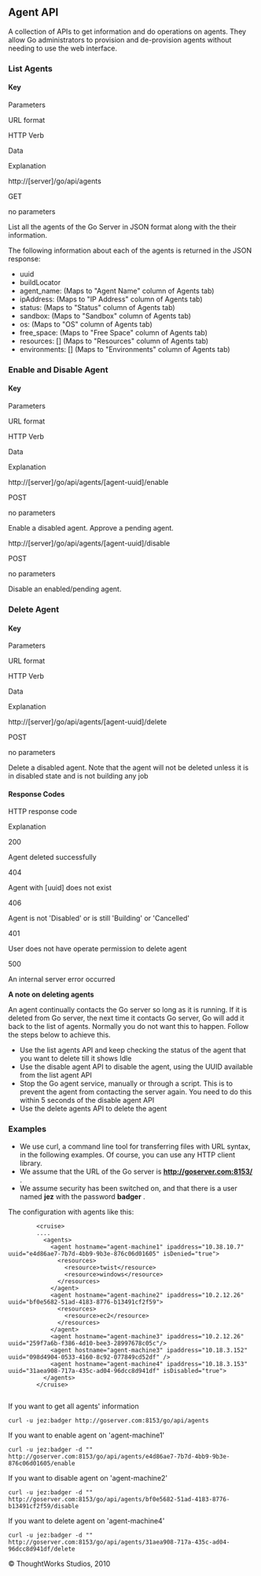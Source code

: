 
 

Agent API
---------

A collection of APIs to get information and do operations on agents.
They allow Go administrators to provision and de-provision agents
without needing to use the web interface.

### List Agents

#### Key

Parameters

URL format

HTTP Verb

Data

Explanation

http://[server]/go/api/agents

GET

no parameters

List all the agents of the Go Server in JSON format along with the their
information.

The following information about each of the agents is returned in the
JSON response:

-   uuid
-   buildLocator
-   agent\_name: (Maps to "Agent Name" column of Agents tab)
-   ipAddress: (Maps to "IP Address" column of Agents tab)
-   status: (Maps to "Status" column of Agents tab)
-   sandbox: (Maps to "Sandbox" column of Agents tab)
-   os: (Maps to "OS" column of Agents tab)
-   free\_space: (Maps to "Free Space" column of Agents tab)
-   resources: [] (Maps to "Resources" column of Agents tab)
-   environments: [] (Maps to "Environments" column of Agents tab)

### Enable and Disable Agent

#### Key

Parameters

URL format

HTTP Verb

Data

Explanation

http://[server]/go/api/agents/[agent-uuid]/enable

POST

no parameters

Enable a disabled agent. Approve a pending agent.

http://[server]/go/api/agents/[agent-uuid]/disable

POST

no parameters

Disable an enabled/pending agent.

### Delete Agent

#### Key

Parameters

URL format

HTTP Verb

Data

Explanation

http://[server]/go/api/agents/[agent-uuid]/delete

POST

no parameters

Delete a disabled agent. Note that the agent will not be deleted unless
it is in disabled state and is not building any job

#### Response Codes

HTTP response code

Explanation

200

Agent deleted successfully

404

Agent with [uuid] does not exist

406

Agent is not 'Disabled' or is still 'Building' or 'Cancelled'

401

User does not have operate permission to delete agent

500

An internal server error occurred

**A note on deleting agents**

An agent continually contacts the Go server so long as it is running. If
it is deleted from Go server, the next time it contacts Go server, Go
will add it back to the list of agents. Normally you do not want this to
happen. Follow the steps below to achieve this.

-   Use the list agents API and keep checking the status of the agent
    that you want to delete till it shows Idle
-   Use the disable agent API to disable the agent, using the UUID
    available from the list agent API
-   Stop the Go agent service, manually or through a script. This is to
    prevent the agent from contacting the server again. You need to do
    this within 5 seconds of the disable agent API
-   Use the delete agents API to delete the agent

### Examples

-   We use curl, a command line tool for transferring files with URL
    syntax, in the following examples. Of course, you can use any HTTP
    client library.
-   We assume that the URL of the Go server is
    **http://goserver.com:8153/** .
-   We assume security has been switched on, and that there is a user
    named **jez** with the password **badger** .

The configuration with agents like this:

``` {.code}
        <cruise>
        ....
          <agents>
            <agent hostname="agent-machine1" ipaddress="10.38.10.7" uuid="e4d86ae7-7b7d-4bb9-9b3e-876c06d01605" isDenied="true">
              <resources>
                <resource>twist</resource>
                <resource>windows</resource>
              </resources>
            </agent>
            <agent hostname="agent-machine2" ipaddress="10.2.12.26" uuid="bf0e5682-51ad-4183-8776-b13491cf2f59">
              <resources>
                <resource>ec2</resource>
              </resources>
            </agent>
            <agent hostname="agent-machine3" ipaddress="10.2.12.26" uuid="259f7a6b-f386-4d10-bee3-28997678c05c"/>
            <agent hostname="agent-machine3" ipaddress="10.18.3.152" uuid="098d4904-0533-4160-8c92-077849cd52df" />
            <agent hostname="agent-machine4" ipaddress="10.18.3.153" uuid="31aea908-717a-435c-ad04-96dcc8d941df" isDisabled="true">
          </agents>
        </cruise>
        
```

If you want to get all agents' information

``` {.code}
curl -u jez:badger http://goserver.com:8153/go/api/agents
```

If you want to enable agent on 'agent-machine1'

``` {.code}
curl -u jez:badger -d "" http://goserver.com:8153/go/api/agents/e4d86ae7-7b7d-4bb9-9b3e-876c06d01605/enable
```

If you want to disable agent on 'agent-machine2'

``` {.code}
curl -u jez:badger -d "" http://goserver.com:8153/go/api/agents/bf0e5682-51ad-4183-8776-b13491cf2f59/disable
```

If you want to delete agent on 'agent-machine4'

``` {.code}
curl -u jez:badger -d "" http://goserver.com:8153/go/api/agents/31aea908-717a-435c-ad04-96dcc8d941df/delete
```





© ThoughtWorks Studios, 2010

